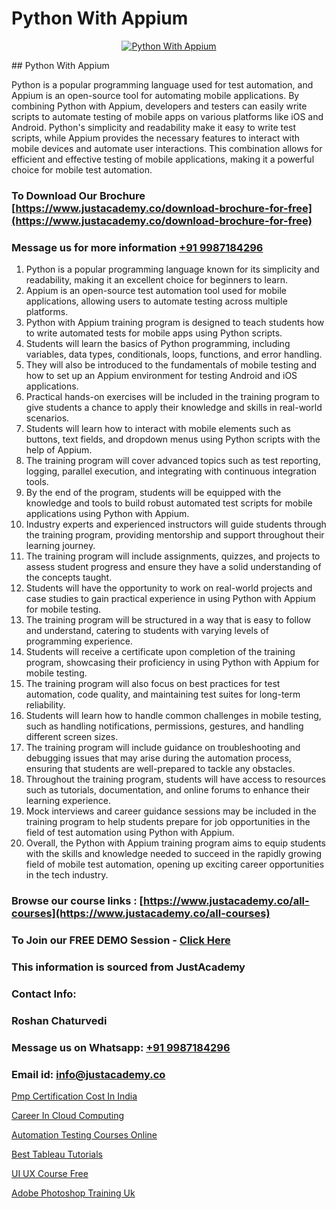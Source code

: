 # Python With Appium

<p align="center">
  <a href="https://justacademy.co/program-detail/software-testing">
    <img src="https://justacademy.co/storage2/program_images/1704700438.webp" alt="Python With Appium">
  </a>
</p>
## Python With Appium

Python is a popular programming language used for test automation, and Appium is an open-source tool for automating mobile applications. By combining Python with Appium, developers and testers can easily write scripts to automate testing of mobile apps on various platforms like iOS and Android. Python's simplicity and readability make it easy to write test scripts, while Appium provides the necessary features to interact with mobile devices and automate user interactions. This combination allows for efficient and effective testing of mobile applications, making it a powerful choice for mobile test automation.
### To Download Our Brochure [https://www.justacademy.co/download-brochure-for-free](https://www.justacademy.co/download-brochure-for-free)
### Message us for more information [+91 9987184296](https://api.whatsapp.com/send?phone=919987184296)
1) Python is a popular programming language known for its simplicity and readability, making it an excellent choice for beginners to learn.
2) Appium is an open-source test automation tool used for mobile applications, allowing users to automate testing across multiple platforms.
3) Python with Appium training program is designed to teach students how to write automated tests for mobile apps using Python scripts.
4) Students will learn the basics of Python programming, including variables, data types, conditionals, loops, functions, and error handling.
5) They will also be introduced to the fundamentals of mobile testing and how to set up an Appium environment for testing Android and iOS applications.
6) Practical hands-on exercises will be included in the training program to give students a chance to apply their knowledge and skills in real-world scenarios.
7) Students will learn how to interact with mobile elements such as buttons, text fields, and dropdown menus using Python scripts with the help of Appium.
8) The training program will cover advanced topics such as test reporting, logging, parallel execution, and integrating with continuous integration tools.
9) By the end of the program, students will be equipped with the knowledge and tools to build robust automated test scripts for mobile applications using Python with Appium.
10) Industry experts and experienced instructors will guide students through the training program, providing mentorship and support throughout their learning journey.
11) The training program will include assignments, quizzes, and projects to assess student progress and ensure they have a solid understanding of the concepts taught.
12) Students will have the opportunity to work on real-world projects and case studies to gain practical experience in using Python with Appium for mobile testing.
13) The training program will be structured in a way that is easy to follow and understand, catering to students with varying levels of programming experience.
14) Students will receive a certificate upon completion of the training program, showcasing their proficiency in using Python with Appium for mobile testing.
15) The training program will also focus on best practices for test automation, code quality, and maintaining test suites for long-term reliability.
16) Students will learn how to handle common challenges in mobile testing, such as handling notifications, permissions, gestures, and handling different screen sizes.
17) The training program will include guidance on troubleshooting and debugging issues that may arise during the automation process, ensuring that students are well-prepared to tackle any obstacles.
18) Throughout the training program, students will have access to resources such as tutorials, documentation, and online forums to enhance their learning experience.
19) Mock interviews and career guidance sessions may be included in the training program to help students prepare for job opportunities in the field of test automation using Python with Appium.
20) Overall, the Python with Appium training program aims to equip students with the skills and knowledge needed to succeed in the rapidly growing field of mobile test automation, opening up exciting career opportunities in the tech industry.

### Browse our course links : [https://www.justacademy.co/all-courses](https://www.justacademy.co/all-courses) 
### To Join our FREE DEMO Session - [Click Here](https://www.justacademy.co/register-for-course-demo)


### This information is sourced from JustAcademy
### Contact Info:
### Roshan Chaturvedi
### Message us on Whatsapp: [+91 9987184296](https://api.whatsapp.com/send?phone=919987184296)
### Email id: [info@justacademy.co](mailto:info@justacademy.co)
                
[Pmp Certification Cost In India](https://www.linkedin.com/pulse/pmp-certification-cost-india-justacademy-san-jose-yubbf?trackingId=huiSiWWWcyp7rhtGE6fInA%3D%3D&lipi=urn%3Ali%3Apage%3Ad_flagship3_company_admin%3BNvzTf3fnQO%2BVBqBGA8b0%2Bw%3D%3D)

[Career In Cloud Computing](https://www.linkedin.com/pulse/career-cloud-computing-justacademy-mumbai-l1nbc?trackingId=QUumMdrmaYOLi%2BXFMmKfRw%3D%3D&lipi=urn%3Ali%3Apage%3Ad_flagship3_showcase_admin%3BEsFdB2XdSWavw7Lqed%2FH2g%3D%3D)

[Automation Testing Courses Online](https://medium.com/@AkashSingh2052/automation-testing-courses-online-ca66afa93a4e)

[Best Tableau Tutorials](https://medium.com/@ranepooja/best-tableau-tutorials-b1caeb8037a2)

[UI UX Course Free](https://justacademyin.github.io/justacademy/ui-ux-course-free)

[Adobe Photoshop Training Uk](https://justacademyin.github.io/justacademy/adobe-photoshop-training-uk)


